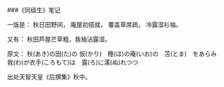 ###《同级生》笔记

一版是：
秋日田野间，
庵屋初搭就，
覆盖草席疏，
冷露湿衫袖。

又有：
秋田芦屋芒草粗，我袖沾露湿。

原文：
秋(あき)の田(た)の 仮(かり)　穂(ほ)の庵(いお)の　苫(とま)　をあらみ　我(わ)が衣手(ころもて)は　露(ろ)に濡(ぬ)れつつ

出处天智天皇《后撰集》秋中。
